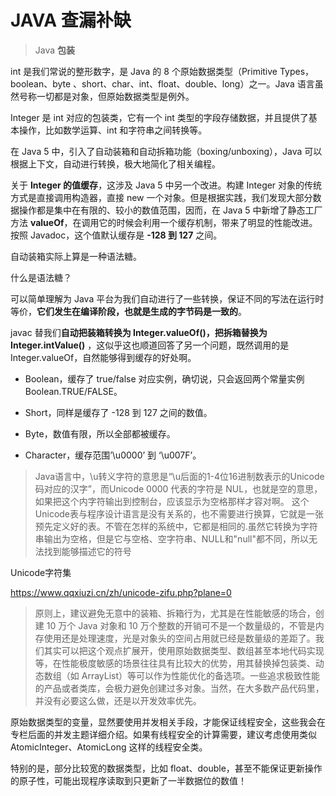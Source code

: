# JAVA 查漏补缺


> Java  **包装**

int 是我们常说的整形数字，是 Java 的 8 个原始数据类型（Primitive Types，boolean、byte 、short、char、int、float、double、long）之一。Java 语言虽然号称一切都是对象，但原始数据类型是例外。

Integer 是 int 对应的包装类，它有一个 int 类型的字段存储数据，并且提供了基本操作，比如数学运算、int 和字符串之间转换等。

在 Java 5 中，引入了自动装箱和自动拆箱功能（boxing/unboxing），Java 可以根据上下文，自动进行转换，极大地简化了相关编程。

关于 **Integer 的值缓存**，这涉及 Java 5 中另一个改进。构建 Integer 对象的传统方式是直接调用构造器，直接 new 一个对象。但是根据实践，我们发现大部分数据操作都是集中在有限的、较小的数值范围，因而，在 Java 5 中新增了静态工厂方法 **valueOf**，在调用它的时候会利用一个缓存机制，带来了明显的性能改进。按照 Javadoc，这个值默认缓存是 **-128 到 127** 之间。

自动装箱实际上算是一种语法糖。

什么是语法糖？

可以简单理解为 Java 平台为我们自动进行了一些转换，保证不同的写法在运行时等价，**它们发生在编译阶段，也就是生成的字节码是一致的**。

javac 替我们**自动把装箱转换为 Integer.valueOf()，把拆箱替换为 Integer.intValue()** ，这似乎这也顺道回答了另一个问题，既然调用的是 Integer.valueOf，自然能够得到缓存的好处啊。

- Boolean，缓存了 true/false 对应实例，确切说，只会返回两个常量实例 Boolean.TRUE/FALSE。

- Short，同样是缓存了 -128 到 127 之间的数值。
- Byte，数值有限，所以全部都被缓存。
- Character，缓存范围’\u0000’ 到 ‘\u007F’。

>Java语言中，\u转义字符的意思是“\u后面的1-4位16进制数表示的Unicode码对应的汉字”，而Unicode 0000 代表的字符是 NUL，也就是空的意思，如果把这个内字符输出到控制台，应该显示为空格那样才容对啊。
这个Unicode表与程序设计语言是没有关系的，也不需要进行换算，它就是一张预先定义好的表。不管在怎样的系统中，它都是相同的.虽然它转换为字符串输出为空格，但是它与空格、空字符串、NULL和"null"都不同，所以无法找到能够描述它的符号

Unicode字符集

https://www.qqxiuzi.cn/zh/unicode-zifu.php?plane=0



> 原则上，建议避免无意中的装箱、拆箱行为，尤其是在性能敏感的场合，创建 10 万个 Java 对象和 10 万个整数的开销可不是一个数量级的，不管是内存使用还是处理速度，光是对象头的空间占用就已经是数量级的差距了。我们其实可以把这个观点扩展开，使用原始数据类型、数组甚至本地代码实现等，在性能极度敏感的场景往往具有比较大的优势，用其替换掉包装类、动态数组（如 ArrayList）等可以作为性能优化的备选项。一些追求极致性能的产品或者类库，会极力避免创建过多对象。当然，在大多数产品代码里，并没有必要这么做，还是以开发效率优先。



原始数据类型的变量，显然要使用并发相关手段，才能保证线程安全，这些我会在专栏后面的并发主题详细介绍。如果有线程安全的计算需要，建议考虑使用类似 AtomicInteger、AtomicLong 这样的线程安全类。

特别的是，部分比较宽的数据类型，比如 float、double，甚至不能保证更新操作的原子性，可能出现程序读取到只更新了一半数据位的数值！
